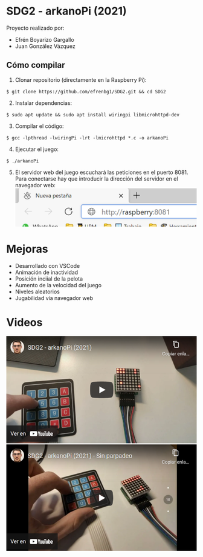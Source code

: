 # SDG2 - arkanoPi (2021)

Proyecto realizado por:

 - Efrén Boyarizo Gargallo
 - Juan González Vázquez

## Cómo compilar

 1. Clonar repositorio (directamente en la Raspberry Pi):
```console
$ git clone https://github.com/efrenbg1/SDG2.git && cd SDG2
```
 2. Instalar dependencias:
```console
$ sudo apt update && sudo apt install wiringpi libmicrohttpd-dev
```
 3. Compilar el código:
```console
$ gcc -lpthread -lwiringPi -lrt -lmicrohttpd *.c -o arkanoPi
```
 4. Ejecutar el juego:
```console
$ ./arkanoPi
```
 5. El servidor web del juego escuchará las peticiones en el puerto 8081. Para conectarse hay que introducir la dirección del servidor en el navegador web:
 ![8081](/images/url.png)

# Mejoras

 - Desarrollado con VSCode
 - Animación de inactividad
 - Posición inciial de la pelota
 - Aumento de la velocidad del juego
 - Niveles aleatorios
 - Jugabilidad vía navegador web

# Videos
[![SDG2 - arkanoPi (2021)](/images/youtube1.png)](https://www.youtube.com/watch?v=xqU5KDnA7Vo "SDG2 - arkanoPi (2021)")
[![SDG2 - arkanoPi (2021) - Sin parpadeo](/images/youtube2.png)](https://youtu.be/3kmyAcbGGjY "SDG2 - arkanoPi (2021) - Sin parpadeo")
